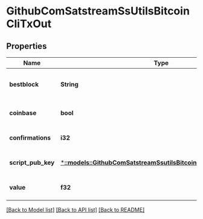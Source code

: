 # GithubComSatstreamSsUtilsBitcoinCliTxOut

## Properties
Name | Type | Description | Notes
------------ | ------------- | ------------- | -------------
**bestblock** | **String** | The hash of the block at the tip of the chain | [optional] [default to null]
**coinbase** | **bool** | Whether this is a coinbase transaction | [optional] [default to null]
**confirmations** | **i32** | The number of confirmations | [optional] [default to null]
**script_pub_key** | [***::models::GithubComSatstreamSsutilsBitcoincliTxOutScriptPubKey**](github_com_satstream_ssutils_bitcoincli.TxOut_scriptPubKey.md) |  | [optional] [default to null]
**value** | **f32** | The transaction value in BTC | [optional] [default to null]

[[Back to Model list]](../README.md#documentation-for-models) [[Back to API list]](../README.md#documentation-for-api-endpoints) [[Back to README]](../README.md)


